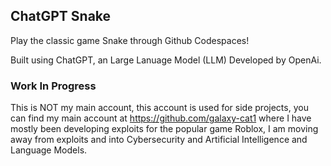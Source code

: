 ## ChatGPT Snake
Play the classic game Snake through Github Codespaces!

Built using ChatGPT, an Large Lanuage Model (LLM) Developed by OpenAi.
### Work In Progress

This is NOT my main account, this account is used for side projects, you can find my main account at https://github.com/galaxy-cat1 where I have mostly been developing exploits for the popular game Roblox, I am moving away from exploits and into Cybersecurity and Artificial Intelligence and Language Models.
